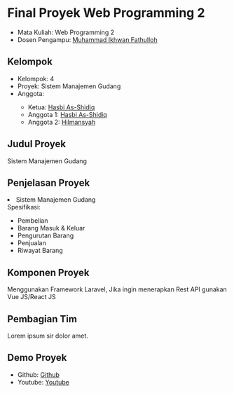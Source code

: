 # Final Proyek Web Programming 2
<ul>
  <li>Mata Kuliah: Web Programming 2</li>
  <li>Dosen Pengampu: <a href="https://github.com/Muhammad-Ikhwan-Fathulloh">Muhammad Ikhwan Fathulloh</a></li>
</ul>

## Kelompok
<ul>
  <li>Kelompok: 4</li>
  <li>Proyek: Sistem Manajemen Gudang</li>
  <li>Anggota:</li>
  <ul>
    <li>Ketua: <a href="">Hasbi As-Shidiq</a></li>
    <li>Anggota 1: <a href="">Hasbi As-Shidiq</a></li>
    <li>Anggota 2: <a href="">Hilmansyah</a></li>
  </ul>
</ul>

## Judul Proyek
<p>Sistem Manajemen Gudang</p>

## Penjelasan Proyek
<li>Sistem Manajemen Gudang <br>Spesifikasi:</li>
  <ul>
    <li>Pembelian</li>
    <li>Barang Masuk & Keluar</li>
    <li>Pengurutan Barang</li>
    <li>Penjualan</li>
    <li>Riwayat Barang</li>
  </ul>

## Komponen Proyek
<p>Menggunakan Framework Laravel, Jika ingin menerapkan Rest API gunakan Vue JS/React JS</p>

## Pembagian Tim
<p>Lorem ipsum sir dolor amet.</p>

## Demo Proyek
<ul>
  <li>Github: <a href="">Github</a></li>
  <li>Youtube: <a href="">Youtube</a></li>
</ul>
